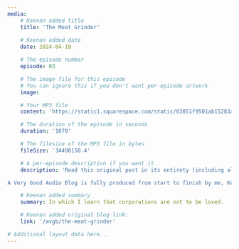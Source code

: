 ```yaml
---
media:
    # Keenan added title
    title: 'The Meat Grinder'
    
    # Keenan added date
    date: 2024-04-19

    # The episode number
    episode: 03

    # The image file for this episode
    # You can ignore this if you don't want per-episode artwork
    image:

    # Your MP3 file 
    content: 'https://static1.squarespace.com/static/63051f9501ab15283a42d6e9/t/6622b7ba138fb17c218f2f16/1713551320394/AVGAB+ep+3+the+meat+grinder.mp3'

    # The duration of the episode in seconds
    duration: '1078'

    # The filesize of the MP3 file in bytes
    fileSize: '34498150.4'

    # A per-episode description if you want it
    description: 'Read this original post in its entirety (including all of the footnotes and links you could ever ask for) at this link: <a href="https://gkeenan.co/avgb/the-meat-grinder">https://gkeenan.co/avgb/the-meat-grinder</a><br><br>

A Very Good Audio Blog is fully produced from start to finish by me, Keenan.'

    # Keenan added summary
    summary: In which I learn that corporations are not to be loved.

    # Keenan added original blog link:
    link: '/avgb/the-meat-grinder'

# Additional layout data here...
---
```


